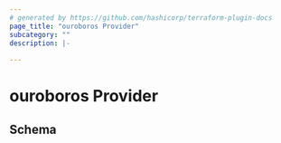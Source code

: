 ```yaml
---
# generated by https://github.com/hashicorp/terraform-plugin-docs
page_title: "ouroboros Provider"
subcategory: ""
description: |-
  
---
```


# ouroboros Provider





<!-- schema generated by tfplugindocs -->
## Schema
